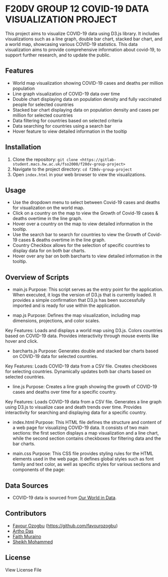 # F20DV GROUP 12 COVID-19 DATA VISUALIZATION PROJECT

This project aims to visualize COVID-19 data using D3.js library. It includes visualizations such as a line graph, double bar chart, stacked bar chart, and a world map, showcasing various COVID-19 statistics. This data visualization aims to provide comprehensive information about covid-19, to support further research, and to update the public. 

## Features

- World map visualization showing COVID-19 cases and deaths per million population
- Line graph visualization of COVID-19 data over time
- Double chart displaying data on population density and fully vaccinated people for selected countries
- Stacked bar chart displaying data on population density and cases per million for selected countries
- Data filtering for countries based on selected criteria
- Data searching for countries using a search bar
- Hover feature to view detailed information in the tooltip

## Installation

1. Clone the repository: `git clone <https://gitlab-student.macs.hw.ac.uk/fso2000/f20dv-group-project>`
2. Navigate to the project directory: `cd f20dv-group-project`
3. Open `index.html` in your web browser to view the visualizations.

## Usage

- Use the dropdown menu to select between Covid-19 cases and deaths for visualization on the world map.
- Click on a country on the map to view the Growth of Covid-19 cases & deaths overtime in the line graph.
- Hover over a country on the map to view detailed information in the tooltip.
- Use the search bar to search for countries to view the Growth of Covid-19 cases & deaths overtime in the line graph.
- Country Checkbox allows for the selection of specific countries to display data for on both bar charts.
- Hover over any bar on both barcharts to view detailed information in the tooltip.

## Overview of Scripts
- main.js
Purpose: This script serves as the entry point for the application. When executed, it logs the version of D3.js that is currently loaded. It provides a simple confirmation that D3.js has been successfully imported and is ready for use within the application.

- map.js
Purpose: Defines the map visualization, including map dimensions, projections, and color scales.

Key Features:
Loads and displays a world map using D3.js.
Colors countries based on COVID-19 data.
Provides interactivity through mouse events like hover and click.

- barcharts.js
Purpose: Generates double and stacked bar charts based on COVID-19 data for selected countries.

Key Features:
Loads COVID-19 data from a CSV file.
Creates checkboxes for selecting countries.
Dynamically updates both bar charts based on selected countries.

- line.js
Purpose: Creates a line graph showing the growth of COVID-19 cases and deaths over time for a specific country.

Key Features:
Loads COVID-19 data from a CSV file.
Generates a line graph using D3.js to visualize case and death trends over time.
Provides interactivity for searching and displaying data for a specific country.

- index.html
Purpose: This HTML file defines the structure and content of a web page for visualizing COVID-19 data. It consists of two main sections: the first section displays a map visualization and a line chart, while the second section contains checkboxes for filtering data and the bar charts.

- main.css
Purpose: This CSS file provides styling rules for the HTML elements used in the web page. It defines global styles such as font family and text color, as well as specific styles for various sections and components of the page:

## Data Sources

- COVID-19 data is sourced from [Our World in Data](https://ourworldindata.org/coronavirus).

## Contributors

- [Favour Ozogbu](https://gitlab-student.macs.hw.ac.uk/fso2000) (https://github.com/favourozogbu)
- [Artho Das](https://gitlab-student.macs.hw.ac.uk/and2002)
- [Faith Muraino](https://gitlab-student.macs.hw.ac.uk/fm2020)
- [Sheikh Mohammed](https://gitlab-student.macs.hw.ac.uk/sm2207)

## License

View License File


